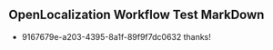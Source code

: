 ## OpenLocalization Workflow Test MarkDown
* 9167679e-a203-4395-8a1f-89f9f7dc0632 thanks!

<!--HONumber=Sep16_HO1-->


